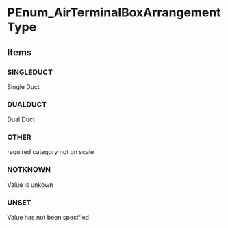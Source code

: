 # PEnum_AirTerminalBoxArrangementType
<!-- end of short definition -->

## Items

### SINGLEDUCT
Single Duct

### DUALDUCT
Dual Duct

### OTHER
required category not on scale

### NOTKNOWN
Value is unkown

### UNSET
Value has not been specified

